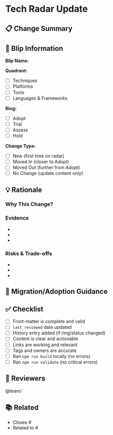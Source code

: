 # Tech Radar Update

## 📋 Change Summary

<!-- Brief description of what's changing and why -->

## 🎯 Blip Information

**Blip Name:** <!-- e.g., Kubernetes, TypeScript, Trunk-Based Development -->

**Quadrant:**
- [ ] Techniques
- [ ] Platforms
- [ ] Tools
- [ ] Languages & Frameworks

**Ring:**
- [ ] Adopt
- [ ] Trial
- [ ] Assess
- [ ] Hold

**Change Type:**
- [ ] New (first time on radar)
- [ ] Moved In (closer to Adopt)
- [ ] Moved Out (further from Adopt)
- [ ] No Change (update content only)

## 💡 Rationale

### Why This Change?

<!-- Explain the reasoning behind this update -->

### Evidence

<!-- Provide supporting evidence: case studies, metrics, team feedback, etc. -->
-
-
-

### Risks & Trade-offs

<!-- What are the potential downsides or challenges? -->
-
-
-

## 📝 Migration/Adoption Guidance

<!-- If applicable, how should teams adopt or migrate to this technology? -->

## ✅ Checklist

- [ ] Front-matter is complete and valid
- [ ] `last_reviewed` date updated
- [ ] History entry added (if ring/status changed)
- [ ] Content is clear and actionable
- [ ] Links are working and relevant
- [ ] Tags and owners are accurate
- [ ] Ran `npm run build` locally (no errors)
- [ ] Ran `npm run validate` (no critical errors)

## 👥 Reviewers

<!-- Tag relevant teams or individuals -->
@team/

## 📚 Related

<!-- Link to related PRs, issues, or discussions -->
- Closes #
- Related to #
